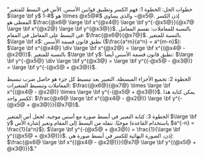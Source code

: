 "خطوات الحل:
الخطوة 1: فهم الكسر وتطبيق قوانين الأسس.
   الأس في البسط للمتغير $\large \bf y$ هو $#-1 \times @x5@#$ والذي يساوي $-@x5@$.
   إذن الكسر المعطى هو $\frac{@x6@ \large \bf x^{@x4@} \large \bf y^{-@x5@}}{@x7@ \large \bf x^{@x2@} \large \bf y^{@x3@}}$.
   بالنسبة للمعاملات: نقسم المعامل في البسط على المعامل في المقام: $\frac{@x6@}{@x7@}$.
   بالنسبة للمتغير $\large \bf x$: نطبق قانون قسمة الأسس ($\frac{a^m}{a^n} = a^{m-n}$):
   $\large \bf x^{@x4@} \div \large \bf x^{@x2@} = \large \bf x^{(@x4@ - @x2@)}$.
   بالنسبة للمتغير $\large \bf y$: نطبق قانون قسمة الأسس أيضاً:
   $\large \bf y^{-@x5@} \div \large \bf y^{@x3@} = \large \bf y^{(-@x5@ - @x3@)} = \large \bf y^{-(@x5@ + @x3@)}$.

الخطوة 2: تجميع الأجزاء المبسطة.
   التعبير بعد تبسيط كل جزء هو حاصل ضرب تبسيط المعاملات وتبسيط المتغيرات:
   $\frac{@x6@}{@x7@} \times \large \bf x^{(@x4@ - @x2@)} \times \large \bf y^{-(@x5@ + @x3@)}$.
   يمكن كتابة هذا ككسر واحد:
   $\frac{@x6@ \large \bf x^{(@x4@ - @x2@)} \large \bf y^{-(@x5@ + @x3@)}}{@x7@}$.

الخطوة 3: كتابة التعبير في أبسط صورة مع أسس موجبة.
   لجعل أس المتغير $\large \bf y$ موجبًا، ننقله من البسط إلى المقام ونغير إشارة الأس (باستخدام القاعدة $a^{-n} = \frac{1}{a^n}$):
   $\large \bf y^{-(@x5@ + @x3@)} = \frac{1}{\large \bf y^{(@x5@ + @x3@)}}$.
   إذن، الصورة النهائية للكسر في أبسط صورة هي:
   $\frac{@x6@ \large \bf x^{(@x4@ - @x2@)}}{@x7@ \large \bf y^{(@x5@ + @x3@)}}$."
